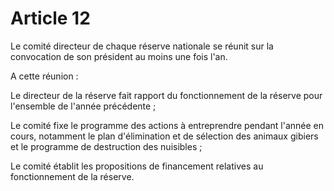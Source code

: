 # Article 12

Le comité directeur de chaque réserve nationale se réunit sur la convocation de son président au moins une fois l'an.

A cette réunion :

Le directeur de la réserve fait rapport du fonctionnement de la réserve pour l'ensemble de l'année précédente ;

Le comité fixe le programme des actions à entreprendre pendant l'année en cours, notamment le plan d'élimination et de sélection des animaux gibiers et le programme de destruction des nuisibles ;

Le comité établit les propositions de financement relatives au fonctionnement de la réserve.
